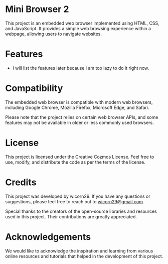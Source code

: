 # Mini Browser 2




This project is an embedded web browser implemented using HTML, CSS, and JavaScript. It provides a simple web browsing experience within a webpage, allowing users to navigate websites.

# Features

- I will list the features later because i am too lazy to do it right now.


# Compatibility

The embedded web browser is compatible with modern web browsers, including Google Chrome, Mozilla Firefox, Microsoft Edge, and Safari.

Please note that the project relies on certain web browser APIs, and some features may not be available in older or less commonly used browsers.

# License

This project is licensed under the Creative Cozmos License. Feel free to use, modify, and distribute the code as per the terms of the license.

# Credits

This project was developed by wicorn29. If you have any questions or suggestions, please feel free to reach out to wicorn29@gmail.com.

Special thanks to the creators of the open-source libraries and resources used in this project. Their contributions are greatly appreciated.

# Acknowledgements

We would like to acknowledge the inspiration and learning from various online resources and tutorials that helped in the development of this project.
